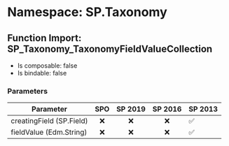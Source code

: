 # Namespace: SP.Taxonomy

## Function Import: SP_Taxonomy_TaxonomyFieldValueCollection

- Is composable: false
- Is bindable: false

### Parameters

Parameter | SPO | SP 2019 | SP 2016 | SP 2013
----------|:---:|:-------:|:-------:|:-------
creatingField (SP.Field) | ❌ | ❌ | ❌ | ✅
fieldValue (Edm.String) | ❌ | ❌ | ❌ | ✅